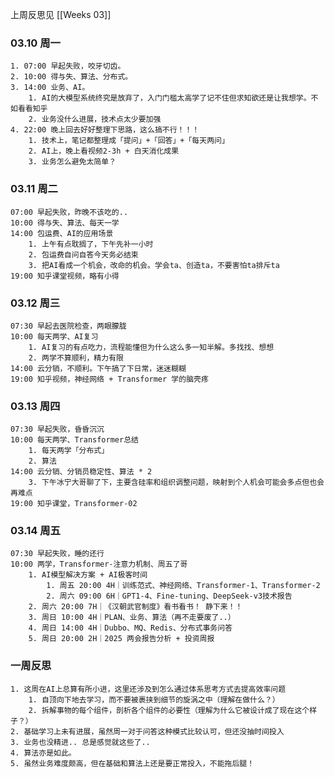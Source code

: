 
上周反思见  [[Weeks 03]]

### 03.10 周一

	1. 07:00 早起失败，咬牙切齿。
	2. 10:00 得与失、算法、分布式。
	3. 14:00 业务、AI。
		1. AI的大模型系统终究是放弃了，入门门槛太高学了记不住但求知欲还是让我想学。不如看看知乎
		2. 业务没什么进展，技术点太少要加强
	4. 22:00 晚上回去好好整理下思路，这么搞不行！！！
		1. 技术上，笔记都整理成「提问」+「回答」+「每天两问」
		2. AI上，晚上看视频2-3h + 白天消化成果
		3. 业务怎么避免太简单？

### 03.11 周二

	07:00 早起失败，昨晚不该吃的..
	10:00 得与失、算法、每天一学
	14:00 包运费、AI的应用场景
		1. 上午有点耽搁了，下午先补一小时
		2. 包运费自问自答今天务必结束
		3. 把AI看成一个机会，改命的机会。学会ta、创造ta，不要害怕ta排斥ta
	19:00 知乎课堂视频，略有小得

### 03.12 周三

	07:30 早起去医院检查，两眼朦胧
	10:00 每天两学、AI复习
		1. AI复习的有点吃力，流程能懂但为什么这么多一知半解。多找找、想想
		2. 两学不算顺利，精力有限
	14:00 云分销，不顺利。下午搞了下日常，迷迷糊糊
	19:00 知乎视频，神经网络 + Transformer 学的脑壳疼

### 03.13 周四

	07:30 早起失败，昏昏沉沉
	10:00 每天两学、Transformer总结
		1. 每天两学「分布式」
		2. 算法
	14:00 云分销、分销员稳定性、算法 * 2
		3. 下午冰宁大哥聊了下，主要含硅率和组织调整问题，映射到个人机会可能会多点但也会再难点
	19:00 知乎课堂，Transformer-02
		

### 03.14 周五

	07:30 早起失败，睡的还行
	10:00 两学，Transformer-注意力机制、周五了哥
		1. AI模型解决方案 + AI极客时间
			1. 周五 20:00 4H｜训练范式、神经网络、Transformer-1、Transformer-2
			2. 周六 09:00 6H｜GPT1-4、Fine-tuning、DeepSeek-v3技术报告
		2. 周六 20:00 7H｜《汉朝武官制度》看书看书！ 静下来！！
		3. 周日 10:00 4H｜PLAN、业务、算法（再不走要废了..）
		4. 周日 14:00 4H｜Dubbo、MQ、Redis、分布式事务问答
		5. 周日 20:00 2H｜2025 两会报告分析 + 投资周报

### 一周反思

	1. 这周在AI上总算有所小进，这里还涉及到怎么通过体系思考方式去提高效率问题
		1. 自顶向下地去学习，而不要被裹挟到细节的旋涡之中（理解在做什么？）
		2. 拆解事物的每个组件，剖析各个组件的必要性（理解为什么它被设计成了现在这个样子？）
	2. 基础学习上未有进展，虽然周一对于问答这种模式比较认可，但还没抽时间投入
	3. 业务也没精进.. 总是感觉就这些了..
	4. 算法亦是如此。
	5. 虽然业务难度颇高，但在基础和算法上还是要正常投入，不能拖后腿！